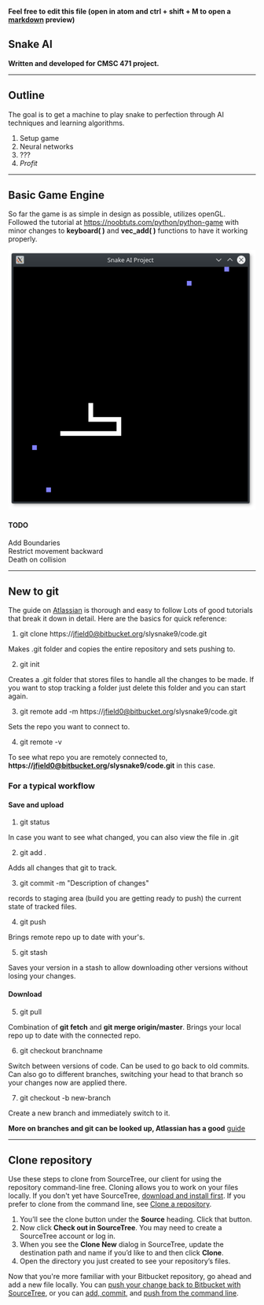 **Feel free to edit this file (open in atom and ctrl + shift + M to open a [markdown](https://github.com/adam-p/markdown-here/wiki/Markdown-Cheatsheet) preview)**
## Snake AI

**Written and developed for CMSC 471 project.**

---

## Outline

The goal is to get a machine to play snake to perfection through AI techniques and learning algorithms.

1. Setup game
2. Neural networks
3. ???
4. *Profit*

---

## Basic Game Engine

So far the game is as simple in design as possible, utilizes openGL. Followed the tutorial at https://noobtuts.com/python/python-game with minor changes to __keyboard( )__ and __vec_add( )__ functions to have it working properly.

![picture](ss1.png)

#### TODO
Add Boundaries  
Restrict movement backward  
Death on collision

---

## New to git

The guide on [Atlassian](https://www.atlassian.com/git/tutorials/learn-git-with-bitbucket-cloud) is thorough and easy to follow
Lots of good tutorials that break it down in detail. Here are the basics for quick reference:


1. git clone https://jfield0@bitbucket.org/slysnake9/code.git

 Makes .git folder and copies the entire repository and sets pushing to.

2. git init

 Creates a .git folder that stores files to handle all the changes to be made. If you want to stop tracking a folder just delete this folder and you can start again.

3. git remote add -m https://jfield0@bitbucket.org/slysnake9/code.git

 Sets the repo you want to connect to.

4. git remote -v

 To see what repo you are remotely connected to, **https://jfield0@bitbucket.org/slysnake9/code.git** in this case.


### For a typical workflow
#### Save and upload
1. git status

 In case you want to see what changed, you can also view the file in .git

2. git add .

 Adds all changes that git to track.

3. git commit -m "Description of changes"

 records to staging area (build you are getting ready to push) the current state of tracked files.

4. git push

 Brings remote repo up to date with your's.

5. git stash

 Saves your version in a stash to allow downloading other versions without losing your changes.

#### Download

5. git pull

 Combination of **git fetch** and **git merge origin/master**. Brings your local repo up to date with the connected repo.

6. git checkout branchname

 Switch between versions of code. Can be used to go back to old commits. Can also go to different branches, switching your head to that branch so your changes now are applied there.

7. git checkout -b new-branch

 Create a new branch and immediately switch to it.

 **More on branches and git can be looked up, Atlassian has a good** [guide](https://www.atlassian.com/git/tutorials/using-branches/git-checkout)

---


## Clone repository

Use these steps to clone from SourceTree, our client for using the repository command-line free. Cloning allows you to work on your files locally. If you don't yet have SourceTree, [download and install first](https://www.sourcetreeapp.com/). If you prefer to clone from the command line, see [Clone a repository](https://confluence.atlassian.com/x/4whODQ).

1. You’ll see the clone button under the **Source** heading. Click that button.
2. Now click **Check out in SourceTree**. You may need to create a SourceTree account or log in.
3. When you see the **Clone New** dialog in SourceTree, update the destination path and name if you’d like to and then click **Clone**.
4. Open the directory you just created to see your repository’s files.

Now that you're more familiar with your Bitbucket repository, go ahead and add a new file locally. You can [push your change back to Bitbucket with SourceTree](https://confluence.atlassian.com/x/iqyBMg), or you can [add, commit,](https://confluence.atlassian.com/x/8QhODQ) and [push from the command line](https://confluence.atlassian.com/x/NQ0zDQ).
